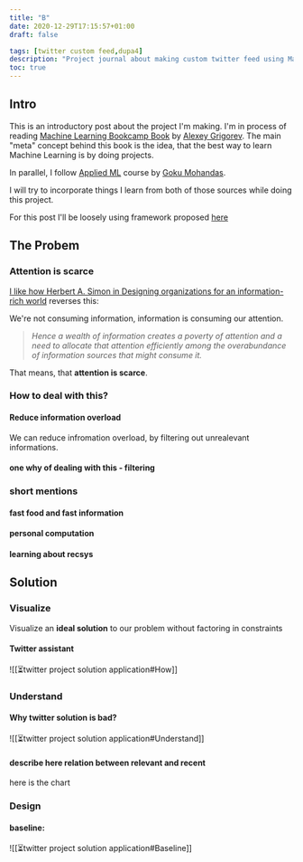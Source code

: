 ```yaml
---
title: "B"
date: 2020-12-29T17:15:57+01:00
draft: false

tags: [twitter custom feed,dupa4]
description: "Project journal about making custom twitter feed using Machine Learning"
toc: true
---
```


## Intro
This is an introductory post about the project I'm making.
I'm in process of reading [Machine Learning Bookcamp Book](https://www.manning.com/books/machine-learning-bookcamp) by [Alexey Grigorev](https://twitter.com/Al_Grigor). The main "meta" concept behind this book is the idea, that the best way to learn Machine Learning is by doing projects.

In parallel, I follow [Applied ML](https://madewithml.com/#applied-ml) course by [Goku Mohandas](https://twitter.com/GokuMohandas). 

I will try to incorporate things I learn from both of those sources while doing this project.

For this post I'll be loosely using framework proposed [here](https://madewithml.com/courses/applied-ml/solution/)

## The Probem

### Attention is scarce
[
I like how Herbert A. Simon in Designing organizations for an information-rich world](https://digitalcollections.library.cmu.edu/awweb/awarchive?type=file&item=33748) reverses this:

We're not consuming information, information is consuming our attention.

>*Hence a wealth of information creates a poverty of attention and a need to allocate that attention efficiently among the overabundance of information sources that might consume it.*

That means, that **attention is scarce**.

### How to deal with this?
#### Reduce information overload
We can reduce infromation overload, by filtering out unrealevant informations.


#### one why of dealing with this - filtering

### short mentions
#### fast food and fast information
#### personal computation
#### learning about recsys

## Solution

### Visualize
Visualize an **ideal solution** to our problem without factoring in constraints
#### Twitter assistant
![[⏳twitter project solution application#How]]

### Understand
#### Why twitter solution is bad?
![[⏳twitter project solution application#Understand]]
#### describe here relation between relevant and recent
here is the chart

### Design
#### baseline:
![[⏳twitter project solution application#Baseline]]
